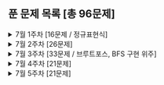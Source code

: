 ## 푼 문제 목록 [총 96문제]

<details>
<summary>7월 1주차 [16문제 / 정규표현식]</summary>
<div markdown="1">
  
|번호|티어|제목|
|--|--|--|
|2225|골드5|합분해|
|15683|골드5|감시|
|11758|골드5|CCW|
|1013|골드5|Contact|
|2671|골드5|잠수함식별|
|1025|골드5|제곱수 찾기|
|1068|골드5|트리|
|1092|골드5|배|
|1195|골드5|킥다운|
|3055|골드5|탈출|
|11559|골드5|Puyo Puyo|
|2668|골드5|숫자고르기|
|13023|골드5|ABCDE|
|9084|골드5|동전|
|1584|골드5|게임|
|16964|골드5|DFS 스페셜 저지|

</div>
</details>

<details>
<summary>7월 2주차 [26문제]</summary>
<div markdown="1">
  
|번호|티어|제목|
|--|--|--|
|1022|골드4|소용돌이 예쁘게 출력하기|
|1261|골드4|알고스팟|
|1027|골드4|고층 건물|
|1717|골드4|집합의 표현|
|1339|골드4|단어 수학|
|2580|골드4|스도쿠|
|1520|골드4|내리막 길|
|1707|골드4|이분 그래프|
|2056|골드4|작업|
|4256|골드4|트리|
|15685|골드4|드래곤 커브|
|15684|골드4|사다리 조작|
|2573|골드4|빙산|
|13913|골드4|숨바꼭질 4|
|4485|골드4|녹색 옷 입은 애가 젤다지?|
|1062|골드4|가르침|
|15961|골드4|회전 초밥|
|3584|골드4|가장 가까운 공통 조상|
|16768|골드4|Mooyo Mooyo|
|1685|골드4|숫자놀이|
|1477|골드4|휴게소 세우기|
|17092|골드4|색칠 공부|
|10993|골드4|별 찍기 - 18|
|16120|골드4|PPAP|
|11562|골드4|백양로 브레이크|
|2655|골드4|가장높은탑쌓기|

</div>
</details>


<details>
<summary>7월 3주차 [33문제 / 브루트포스, BFS 구현 위주]</summary>
<div markdown="1">
  
|번호|티어|제목|
|--|--|--|
|14890|골드3|경사로|
|1937|골드3|욕심쟁이 판다|
|13975|골드5|파일 합치기3|
|11066|골드3|파일 합치기|
|2146|골드3|다리 만들기|
|1484|골드4|다이어트|
|12907|골드5|동물원|
|17616|골드3|등수 찾기|
|1679|실버1|숫자놀이|
|1300|골드3|K번째 수|
|1516|골드3|게임 개발|
|2437|골드3|저울|
|16637|골드3|괄호 추가하기|
|16638|골드1|괄호 추가하기2|
|16639|골드1|괄호 추가하기3|
|1613|골드3|역사|
|17822|골드3|원판 돌리기|
|14442|골드3|벽 부수고 이동하기2|
|10800|골드3|컬러볼|
|1377|골드3|버블 소트|
|1507|골드3|궁금한 민호|
|1941|골드3|소문난 칠공주|
|16562|골드3|친구비|
|16988|골드3|Baaaaaaaaaduk2 (Easy)|
|16989|플래4|Baaaaaaaaaduk2 (Hard)|
|3078|골드3|좋은 친구|
|17299|골드3|오등큰수|
|16985|골드3|Maaaaaaaaaze|
|1248|골드3|맞춰봐|
|19542|골드4|전단지 돌리기|
|12744|골드3|팬케이크 쌓기|
|14267|골드4|회사 문화1|
|5529|플래5|저택|

</div>
</details>

<details>
<summary>7월 4주차 [21문제]</summary>
<div markdown="1">
  
|번호|티어|제목|
|--|--|--|
|2931|골드3|가스관|
|14621|골드3|나만 안되는 연애|
|1689|골드3|겹치는 선분|
|9470|골드3|Strahler 순서|
|1670|골드3|정상 회담 2|
|17268|골드3|미팅의 저주|
|12996|골드3|Acka|
|12764|골드3|싸지방에 간 준하|
|2479|골드3|경로 찾기|
|1256|골드3|사전|
|17297|골드3|Messi Gimossi|
|5052|골드4|전화번호 목록|
|10989|실버5|수 정렬하기 3|
|12904|골드5|A와 B|
|9997|골드2|폰트|
|10564|골드2|팔굽혀펴기|
|17432|골드3|정렬|
|14256|골드3|SSR|
|16722|골드3|결! 합!|
|2881|골드3|산책길|
|1655|골드2|가운데를 말해요★|
|1525|골드2|퍼즐|
|2550|골드4|전구|
|1082|골드4|방 번호|
|1103|1103|게임|
|6086|플래4|최대 유량|
|11266|플래5|단절점|
|1140|플래5|단절선|
|1561|골드2|놀이 공원|

</div>
</details>

<details>
<summary>7월 5주차 [21문제]</summary>
<div markdown="1">
  
|번호|티어|제목|
|--|--|--|
|1938|골드2|통나무 옮기기|
|1445|골드2|일요일 아침의 데이트|
|11443|골드2|짝수번째 피보나치 수의 합|
|11442|골드2|홀수번째 피보나치 수의 합|
|17136|골드2|색종이 붙이기|
|13510|플래1|트리와 쿼리 1|
|2038|골드2|골롱 수열|
|15656|실버3|N과 M (7)|
|5347|실버4|LCM|
|16118|골드1|달빛 여우|
|2352|골드2|반도체 설계|
|17472|골드2|다리 만들기2|
|11689|골드1|GCD(n, k) = 1|
|4355|골드1|서로소|

</div>
</details>